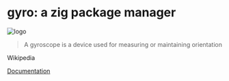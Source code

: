 # gyro: a zig package manager

![logo](img/logo.gif)

> A gyroscope is a device used for measuring or maintaining orientation

Wikipedia

[Documentation](https://mattnite.github.io/gyro)
